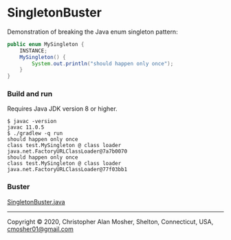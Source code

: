 # SingletonBuster
Demonstration of breaking the Java enum singleton pattern:
```java
public enum MySingleton {
    INSTANCE;
    MySingleton() {
        System.out.println("should happen only once");
    }
}
```

### Build and run
Requires Java JDK version 8 or higher.
```
$ javac -version
javac 11.0.5
$ ./gradlew -q run
should happen only once
class test.MySingleton @ class loader java.net.FactoryURLClassLoader@7a7b0070
should happen only once
class test.MySingleton @ class loader java.net.FactoryURLClassLoader@77f03bb1
```

### Buster
[SingletonBuster.java](src/main/java/test/SingletonBuster.java)

---
Copyright © 2020, Christopher Alan Mosher, Shelton, Connecticut, USA, <cmosher01@gmail.com>
